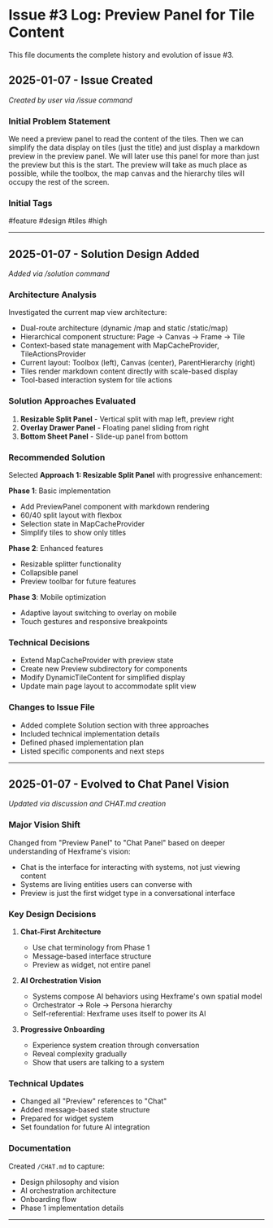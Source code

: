 # Issue #3 Log: Preview Panel for Tile Content

This file documents the complete history and evolution of issue #3.

## 2025-01-07 - Issue Created

*Created by user via /issue command*

### Initial Problem Statement
We need a preview panel to read the content of the tiles. Then we can simplify the data display on tiles (just the title) and just display a markdown preview in the preview panel. We will later use this panel for more than just the preview but this is the start. The preview will take as much place as possible, while the toolbox, the map canvas and the hierarchy tiles will occupy the rest of the screen.

### Initial Tags
#feature #design #tiles #high

---

## 2025-01-07 - Solution Design Added

*Added via /solution command*

### Architecture Analysis

Investigated the current map view architecture:
- Dual-route architecture (dynamic /map and static /static/map)
- Hierarchical component structure: Page → Canvas → Frame → Tile
- Context-based state management with MapCacheProvider, TileActionsProvider
- Current layout: Toolbox (left), Canvas (center), ParentHierarchy (right)
- Tiles render markdown content directly with scale-based display
- Tool-based interaction system for tile actions

### Solution Approaches Evaluated

1. **Resizable Split Panel** - Vertical split with map left, preview right
2. **Overlay Drawer Panel** - Floating panel sliding from right
3. **Bottom Sheet Panel** - Slide-up panel from bottom

### Recommended Solution

Selected **Approach 1: Resizable Split Panel** with progressive enhancement:

**Phase 1**: Basic implementation
- Add PreviewPanel component with markdown rendering
- 60/40 split layout with flexbox
- Selection state in MapCacheProvider
- Simplify tiles to show only titles

**Phase 2**: Enhanced features
- Resizable splitter functionality
- Collapsible panel
- Preview toolbar for future features

**Phase 3**: Mobile optimization
- Adaptive layout switching to overlay on mobile
- Touch gestures and responsive breakpoints

### Technical Decisions

- Extend MapCacheProvider with preview state
- Create new Preview subdirectory for components
- Modify DynamicTileContent for simplified display
- Update main page layout to accommodate split view

### Changes to Issue File
- Added complete Solution section with three approaches
- Included technical implementation details
- Defined phased implementation plan
- Listed specific components and next steps

---

## 2025-01-07 - Evolved to Chat Panel Vision

*Updated via discussion and CHAT.md creation*

### Major Vision Shift

Changed from "Preview Panel" to "Chat Panel" based on deeper understanding of Hexframe's vision:
- Chat is the interface for interacting with systems, not just viewing content
- Systems are living entities users can converse with
- Preview is just the first widget type in a conversational interface

### Key Design Decisions

1. **Chat-First Architecture**
   - Use chat terminology from Phase 1
   - Message-based interface structure
   - Preview as widget, not entire panel

2. **AI Orchestration Vision**
   - Systems compose AI behaviors using Hexframe's own spatial model
   - Orchestrator → Role → Persona hierarchy
   - Self-referential: Hexframe uses itself to power its AI

3. **Progressive Onboarding**
   - Experience system creation through conversation
   - Reveal complexity gradually
   - Show that users are talking to a system

### Technical Updates

- Changed all "Preview" references to "Chat"
- Added message-based state structure
- Prepared for widget system
- Set foundation for future AI integration

### Documentation

Created `/CHAT.md` to capture:
- Design philosophy and vision
- AI orchestration architecture
- Onboarding flow
- Phase 1 implementation details

---